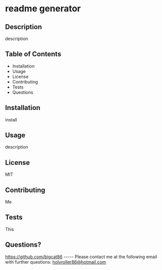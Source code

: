 # readme generator 
## Description
description
## Table of Contents
* Installation
* Usage
* License
* Contributing
* Tests
* Questions
## Installation
install
## Usage
description
## License
MIT
## Contributing
Me
## Tests
This
## Questions?

https://github.com/bigcat86 -----
Please contact me at the following email with further questions: holyroller86@hotmail.com
  